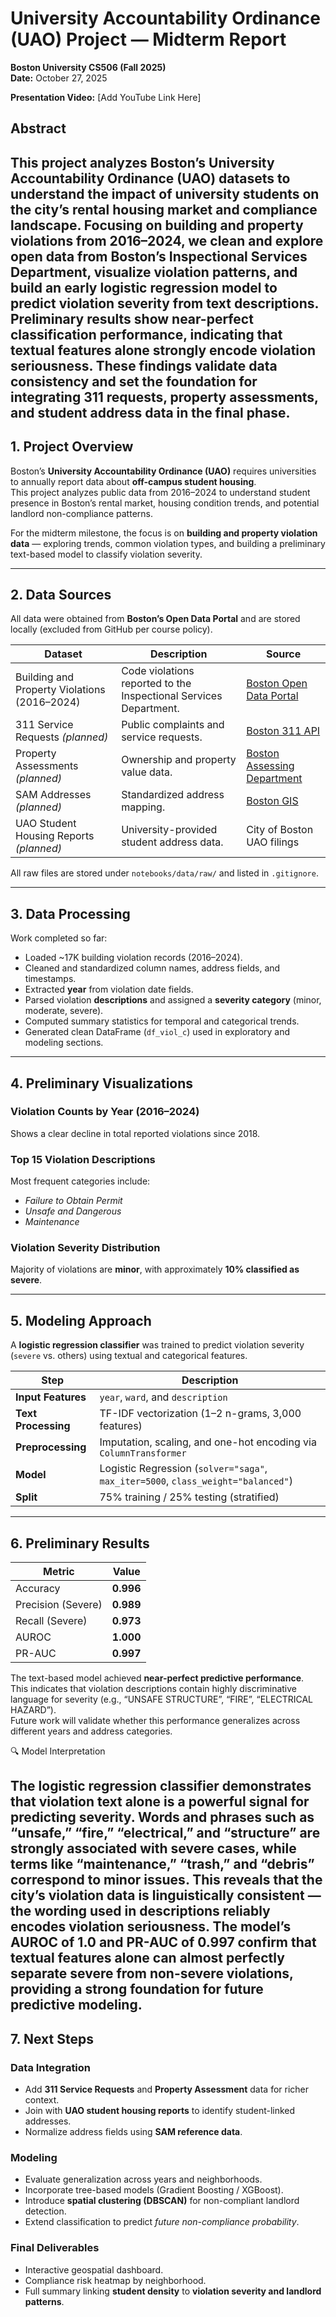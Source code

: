 # University Accountability Ordinance (UAO) Project — Midterm Report  
**Boston University CS506 (Fall 2025)**  
**Date:** October 27, 2025  

**Presentation Video:** [Add YouTube Link Here]  

## Abstract

This project analyzes Boston’s University Accountability Ordinance (UAO) datasets to understand the impact of university students on the city’s rental housing market and compliance landscape.
Focusing on building and property violations from 2016–2024, we clean and explore open data from Boston’s Inspectional Services Department, visualize violation patterns, and build an early logistic regression model to predict violation severity from text descriptions.
Preliminary results show near-perfect classification performance, indicating that textual features alone strongly encode violation seriousness.
These findings validate data consistency and set the foundation for integrating 311 requests, property assessments, and student address data in the final phase.
---

## 1. Project Overview

Boston’s **University Accountability Ordinance (UAO)** requires universities to annually report data about **off-campus student housing**.  
This project analyzes public data from 2016–2024 to understand student presence in Boston’s rental market, housing condition trends, and potential landlord non-compliance patterns.

For the midterm milestone, the focus is on **building and property violation data** — exploring trends, common violation types, and building a preliminary text-based model to classify violation severity.

---

## 2. Data Sources

All data were obtained from **Boston’s Open Data Portal** and are stored locally (excluded from GitHub per course policy).

| Dataset | Description | Source |
|----------|--------------|--------|
| Building and Property Violations (2016–2024) | Code violations reported to the Inspectional Services Department. | [Boston Open Data Portal](https://data.boston.gov/dataset/building-and-property-violations1) |
| 311 Service Requests *(planned)* | Public complaints and service requests. | [Boston 311 API](https://data.boston.gov/dataset/311-service-requests) |
| Property Assessments *(planned)* | Ownership and property value data. | [Boston Assessing Department](https://data.boston.gov/dataset/property-assessment) |
| SAM Addresses *(planned)* | Standardized address mapping. | [Boston GIS](https://data.boston.gov/dataset/standardized-addresses) |
| UAO Student Housing Reports *(planned)* | University-provided student address data. | City of Boston UAO filings |

All raw files are stored under `notebooks/data/raw/` and listed in `.gitignore`.

---

## 3. Data Processing

Work completed so far:
- Loaded ~17K building violation records (2016–2024).  
- Cleaned and standardized column names, address fields, and timestamps.  
- Extracted **year** from violation date fields.  
- Parsed violation **descriptions** and assigned a **severity category** (minor, moderate, severe).  
- Computed summary statistics for temporal and categorical trends.  
- Generated clean DataFrame (`df_viol_c`) used in exploratory and modeling sections.  

---

## 4. Preliminary Visualizations

### Violation Counts by Year (2016–2024)
Shows a clear decline in total reported violations since 2018.

### Top 15 Violation Descriptions
Most frequent categories include:
- *Failure to Obtain Permit*  
- *Unsafe and Dangerous*  
- *Maintenance*  

### Violation Severity Distribution
Majority of violations are **minor**, with approximately **10% classified as severe**.

---

## 5. Modeling Approach

A **logistic regression classifier** was trained to predict violation severity (`severe` vs. others) using textual and categorical features.

| Step | Description |
|------|--------------|
| **Input Features** | `year`, `ward`, and `description` |
| **Text Processing** | TF-IDF vectorization (1–2 n-grams, 3,000 features) |
| **Preprocessing** | Imputation, scaling, and one-hot encoding via `ColumnTransformer` |
| **Model** | Logistic Regression (`solver="saga"`, `max_iter=5000`, `class_weight="balanced"`) |
| **Split** | 75% training / 25% testing (stratified) |

---

## 6. Preliminary Results

| Metric | Value |
|---------|--------|
| Accuracy | **0.996** |
| Precision (Severe) | **0.989** |
| Recall (Severe) | **0.973** |
| AUROC | **1.000** |
| PR-AUC | **0.997** |

The text-based model achieved **near-perfect predictive performance**.  
This indicates that violation descriptions contain highly discriminative language for severity (e.g., “UNSAFE STRUCTURE”, “FIRE”, “ELECTRICAL HAZARD”).  
Future work will validate whether this performance generalizes across different years and address categories.

🔍 Model Interpretation

The logistic regression classifier demonstrates that violation text alone is a powerful signal for predicting severity.
Words and phrases such as “unsafe,” “fire,” “electrical,” and “structure” are strongly associated with severe cases, while terms like “maintenance,” “trash,” and “debris” correspond to minor issues.
This reveals that the city’s violation data is linguistically consistent — the wording used in descriptions reliably encodes violation seriousness.
The model’s AUROC of 1.0 and PR-AUC of 0.997 confirm that textual features alone can almost perfectly separate severe from non-severe violations, providing a strong foundation for future predictive modeling.
---

## 7. Next Steps

### Data Integration
- Add **311 Service Requests** and **Property Assessment** data for richer context.  
- Join with **UAO student housing reports** to identify student-linked addresses.  
- Normalize address fields using **SAM reference data**.

### Modeling
- Evaluate generalization across years and neighborhoods.  
- Incorporate tree-based models (Gradient Boosting / XGBoost).  
- Introduce **spatial clustering (DBSCAN)** for non-compliant landlord detection.  
- Extend classification to predict *future non-compliance probability*.

### Final Deliverables
- Interactive geospatial dashboard.  
- Compliance risk heatmap by neighborhood.  
- Full summary linking **student density** to **violation severity and landlord patterns**.

